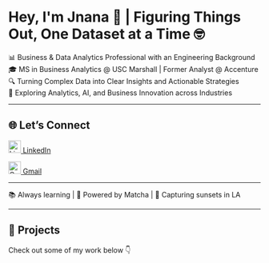 # Hey, I'm Jnana 👋 | Figuring Things Out, One Dataset at a Time 🤓  

📊 Business & Data Analytics Professional with an Engineering Background  
🎓 MS in Business Analytics @ USC Marshall | Former Analyst @ Accenture  
🔍 Turning Complex Data into Clear Insights and Actionable Strategies  
🌱 Exploring Analytics, AI, and Business Innovation across Industries   

---

## 🌐 Let’s Connect  

<p align="left">
  <a href="https://www.linkedin.com/in/jnana-k-p" target="_blank">
    <img src="https://cdn-icons-png.flaticon.com/512/174/174857.png" alt="LinkedIn" width="25" height="25"/>
    <span> LinkedIn</span>
  </a>
</p>

<p align="left">
  <a href="mailto:jnanaakp@gmail.com">
    <img src="https://cdn-icons-png.flaticon.com/512/732/732200.png" alt="Gmail" width="25" height="25"/>
    <span> Gmail</span>
  </a>
</p>


---

📚 Always learning | 🍵 Powered by Matcha | 📸 Capturing sunsets in LA  

---

## 📌 Projects  
Check out some of my work below 👇  
